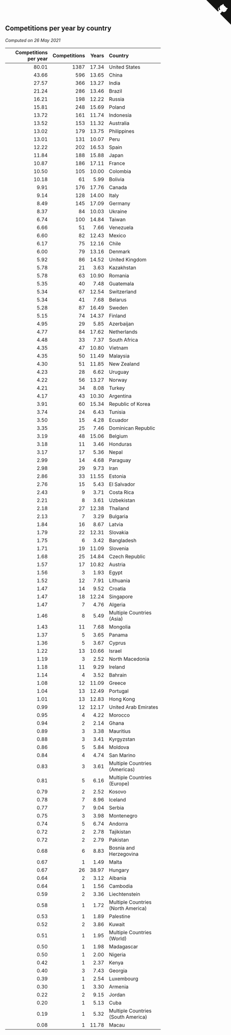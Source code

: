 ## Competitions per year by country

*Computed on 26 May 2021*

| Competitions per year | Competitions | Years | Country |
| ---: | ---: | ---: | :--- |
| 80.01 | 1387 | 17.34 | United States |
| 43.66 | 596 | 13.65 | China |
| 27.57 | 366 | 13.27 | India |
| 21.24 | 286 | 13.46 | Brazil |
| 16.21 | 198 | 12.22 | Russia |
| 15.81 | 248 | 15.69 | Poland |
| 13.72 | 161 | 11.74 | Indonesia |
| 13.52 | 153 | 11.32 | Australia |
| 13.02 | 179 | 13.75 | Philippines |
| 13.01 | 131 | 10.07 | Peru |
| 12.22 | 202 | 16.53 | Spain |
| 11.84 | 188 | 15.88 | Japan |
| 10.87 | 186 | 17.11 | France |
| 10.50 | 105 | 10.00 | Colombia |
| 10.18 | 61 | 5.99 | Bolivia |
| 9.91 | 176 | 17.76 | Canada |
| 9.14 | 128 | 14.00 | Italy |
| 8.49 | 145 | 17.09 | Germany |
| 8.37 | 84 | 10.03 | Ukraine |
| 6.74 | 100 | 14.84 | Taiwan |
| 6.66 | 51 | 7.66 | Venezuela |
| 6.60 | 82 | 12.43 | Mexico |
| 6.17 | 75 | 12.16 | Chile |
| 6.00 | 79 | 13.16 | Denmark |
| 5.92 | 86 | 14.52 | United Kingdom |
| 5.78 | 21 | 3.63 | Kazakhstan |
| 5.78 | 63 | 10.90 | Romania |
| 5.35 | 40 | 7.48 | Guatemala |
| 5.34 | 67 | 12.54 | Switzerland |
| 5.34 | 41 | 7.68 | Belarus |
| 5.28 | 87 | 16.49 | Sweden |
| 5.15 | 74 | 14.37 | Finland |
| 4.95 | 29 | 5.85 | Azerbaijan |
| 4.77 | 84 | 17.62 | Netherlands |
| 4.48 | 33 | 7.37 | South Africa |
| 4.35 | 47 | 10.80 | Vietnam |
| 4.35 | 50 | 11.49 | Malaysia |
| 4.30 | 51 | 11.85 | New Zealand |
| 4.23 | 28 | 6.62 | Uruguay |
| 4.22 | 56 | 13.27 | Norway |
| 4.21 | 34 | 8.08 | Turkey |
| 4.17 | 43 | 10.30 | Argentina |
| 3.91 | 60 | 15.34 | Republic of Korea |
| 3.74 | 24 | 6.43 | Tunisia |
| 3.50 | 15 | 4.28 | Ecuador |
| 3.35 | 25 | 7.46 | Dominican Republic |
| 3.19 | 48 | 15.06 | Belgium |
| 3.18 | 11 | 3.46 | Honduras |
| 3.17 | 17 | 5.36 | Nepal |
| 2.99 | 14 | 4.68 | Paraguay |
| 2.98 | 29 | 9.73 | Iran |
| 2.86 | 33 | 11.55 | Estonia |
| 2.76 | 15 | 5.43 | El Salvador |
| 2.43 | 9 | 3.71 | Costa Rica |
| 2.21 | 8 | 3.61 | Uzbekistan |
| 2.18 | 27 | 12.38 | Thailand |
| 2.13 | 7 | 3.29 | Bulgaria |
| 1.84 | 16 | 8.67 | Latvia |
| 1.79 | 22 | 12.31 | Slovakia |
| 1.75 | 6 | 3.42 | Bangladesh |
| 1.71 | 19 | 11.09 | Slovenia |
| 1.68 | 25 | 14.84 | Czech Republic |
| 1.57 | 17 | 10.82 | Austria |
| 1.56 | 3 | 1.93 | Egypt |
| 1.52 | 12 | 7.91 | Lithuania |
| 1.47 | 14 | 9.52 | Croatia |
| 1.47 | 18 | 12.24 | Singapore |
| 1.47 | 7 | 4.76 | Algeria |
| 1.46 | 8 | 5.49 | Multiple Countries (Asia) |
| 1.43 | 11 | 7.68 | Mongolia |
| 1.37 | 5 | 3.65 | Panama |
| 1.36 | 5 | 3.67 | Cyprus |
| 1.22 | 13 | 10.66 | Israel |
| 1.19 | 3 | 2.52 | North Macedonia |
| 1.18 | 11 | 9.29 | Ireland |
| 1.14 | 4 | 3.52 | Bahrain |
| 1.08 | 12 | 11.09 | Greece |
| 1.04 | 13 | 12.49 | Portugal |
| 1.01 | 13 | 12.83 | Hong Kong |
| 0.99 | 12 | 12.17 | United Arab Emirates |
| 0.95 | 4 | 4.22 | Morocco |
| 0.94 | 2 | 2.14 | Ghana |
| 0.89 | 3 | 3.38 | Mauritius |
| 0.88 | 3 | 3.41 | Kyrgyzstan |
| 0.86 | 5 | 5.84 | Moldova |
| 0.84 | 4 | 4.74 | San Marino |
| 0.83 | 3 | 3.61 | Multiple Countries (Americas) |
| 0.81 | 5 | 6.16 | Multiple Countries (Europe) |
| 0.79 | 2 | 2.52 | Kosovo |
| 0.78 | 7 | 8.96 | Iceland |
| 0.77 | 7 | 9.04 | Serbia |
| 0.75 | 3 | 3.98 | Montenegro |
| 0.74 | 5 | 6.74 | Andorra |
| 0.72 | 2 | 2.78 | Tajikistan |
| 0.72 | 2 | 2.79 | Pakistan |
| 0.68 | 6 | 8.83 | Bosnia and Herzegovina |
| 0.67 | 1 | 1.49 | Malta |
| 0.67 | 26 | 38.97 | Hungary |
| 0.64 | 2 | 3.12 | Albania |
| 0.64 | 1 | 1.56 | Cambodia |
| 0.59 | 2 | 3.36 | Liechtenstein |
| 0.58 | 1 | 1.72 | Multiple Countries (North America) |
| 0.53 | 1 | 1.89 | Palestine |
| 0.52 | 2 | 3.86 | Kuwait |
| 0.51 | 1 | 1.95 | Multiple Countries (World) |
| 0.50 | 1 | 1.98 | Madagascar |
| 0.50 | 1 | 2.00 | Nigeria |
| 0.42 | 1 | 2.37 | Kenya |
| 0.40 | 3 | 7.43 | Georgia |
| 0.39 | 1 | 2.54 | Luxembourg |
| 0.30 | 1 | 3.30 | Armenia |
| 0.22 | 2 | 9.15 | Jordan |
| 0.20 | 1 | 5.13 | Cuba |
| 0.19 | 1 | 5.32 | Multiple Countries (South America) |
| 0.08 | 1 | 11.78 | Macau |


<a href="https://github.com/jonatanklosko/wca_statistics" class="github-corner" aria-label="View source on Github"><svg width="80" height="80" viewBox="0 0 250 250" style="fill:#151513; color:#fff; position: absolute; top: 0; border: 0; right: 0;" aria-hidden="true"><path d="M0,0 L115,115 L130,115 L142,142 L250,250 L250,0 Z"></path><path d="M128.3,109.0 C113.8,99.7 119.0,89.6 119.0,89.6 C122.0,82.7 120.5,78.6 120.5,78.6 C119.2,72.0 123.4,76.3 123.4,76.3 C127.3,80.9 125.5,87.3 125.5,87.3 C122.9,97.6 130.6,101.9 134.4,103.2" fill="currentColor" style="transform-origin: 130px 106px;" class="octo-arm"></path><path d="M115.0,115.0 C114.9,115.1 118.7,116.5 119.8,115.4 L133.7,101.6 C136.9,99.2 139.9,98.4 142.2,98.6 C133.8,88.0 127.5,74.4 143.8,58.0 C148.5,53.4 154.0,51.2 159.7,51.0 C160.3,49.4 163.2,43.6 171.4,40.1 C171.4,40.1 176.1,42.5 178.8,56.2 C183.1,58.6 187.2,61.8 190.9,65.4 C194.5,69.0 197.7,73.2 200.1,77.6 C213.8,80.2 216.3,84.9 216.3,84.9 C212.7,93.1 206.9,96.0 205.4,96.6 C205.1,102.4 203.0,107.8 198.3,112.5 C181.9,128.9 168.3,122.5 157.7,114.1 C157.9,116.9 156.7,120.9 152.7,124.9 L141.0,136.5 C139.8,137.7 141.6,141.9 141.8,141.8 Z" fill="currentColor" class="octo-body"></path></svg></a><style>.github-corner:hover .octo-arm{animation:octocat-wave 560ms ease-in-out}@keyframes octocat-wave{0%,100%{transform:rotate(0)}20%,60%{transform:rotate(-25deg)}40%,80%{transform:rotate(10deg)}}@media (max-width:500px){.github-corner:hover .octo-arm{animation:none}.github-corner .octo-arm{animation:octocat-wave 560ms ease-in-out}}</style>
